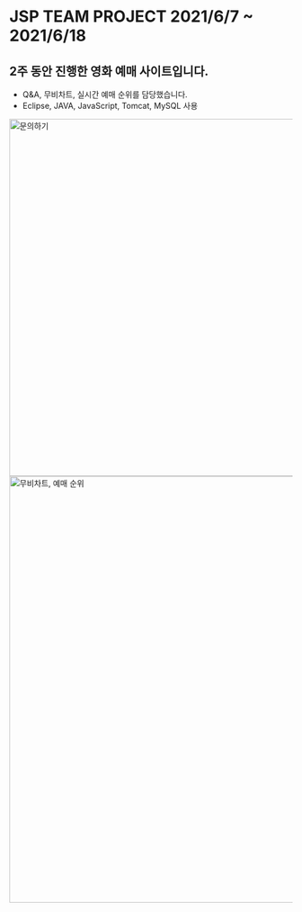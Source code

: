 # JSP TEAM PROJECT 2021/6/7 ~ 2021/6/18 
## 2주 동안 진행한 영화 예매 사이트입니다.
- Q&A, 무비차트, 실시간 예매 순위를 담당했습니다. <br>
- Eclipse, JAVA, JavaScript, Tomcat, MySQL 사용  <Br>

<img width="635" alt="문의하기" src="https://user-images.githubusercontent.com/85466326/127730005-0ee4ba07-e0f0-4913-a613-2114ef83179a.PNG">
  
<img width="758" alt="무비차트, 예매 순위" src="https://user-images.githubusercontent.com/85466326/127730025-237c13a5-f8cd-4a92-ae48-8c1fd92bf632.PNG">
